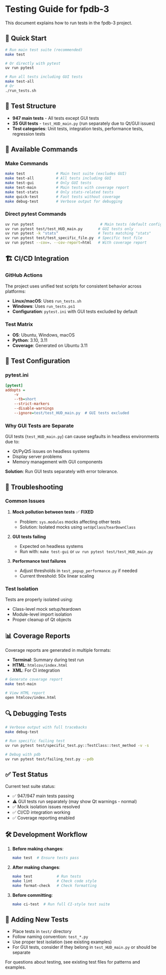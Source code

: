 # Testing Guide for fpdb-3

This document explains how to run tests in the fpdb-3 project.

## 🚀 Quick Start

```bash
# Run main test suite (recommended)
make test

# Or directly with pytest
uv run pytest

# Run all tests including GUI tests
make test-all
# Or
./run_tests.sh
```

## 📁 Test Structure

- **947 main tests** - All tests except GUI tests
- **35 GUI tests** - `test_HUD_main.py` (run separately due to Qt/GUI issues)
- **Test categories**: Unit tests, integration tests, performance tests, regression tests

## 🔧 Available Commands

### Make Commands
```bash
make test              # Main test suite (excludes GUI)
make test-all          # All tests including GUI
make test-gui          # Only GUI tests
make test-main         # Main tests with coverage report
make test-stats        # Only stats-related tests
make quick-test        # Fast tests without coverage
make debug-test        # Verbose output for debugging
```

### Direct pytest Commands
```bash
uv run pytest                              # Main tests (default config)
uv run pytest test/test_HUD_main.py       # GUI tests only
uv run pytest -k "stats"                  # Tests matching "stats"
uv run pytest test/test_specific_file.py  # Specific test file
uv run pytest --cov=. --cov-report=html   # With coverage report
```

## 🏗️ CI/CD Integration

### GitHub Actions
The project uses unified test scripts for consistent behavior across platforms:

- **Linux/macOS**: Uses `run_tests.sh`
- **Windows**: Uses `run_tests.ps1`
- **Configuration**: `pytest.ini` with GUI tests excluded by default

### Test Matrix
- **OS**: Ubuntu, Windows, macOS
- **Python**: 3.10, 3.11
- **Coverage**: Generated on Ubuntu 3.11

## 🎯 Test Configuration

### pytest.ini
```ini
[pytest]
addopts = 
    -v
    --tb=short
    --strict-markers
    --disable-warnings
    --ignore=test/test_HUD_main.py  # GUI tests excluded
```

### Why GUI Tests are Separate

GUI tests (`test_HUD_main.py`) can cause segfaults in headless environments due to:
- Qt/PyQt5 issues on headless systems
- Display server problems
- Memory management with GUI components

**Solution**: Run GUI tests separately with error tolerance.

## 🐛 Troubleshooting

### Common Issues

1. **Mock pollution between tests** ✅ **FIXED**
   - Problem: `sys.modules` mocks affecting other tests
   - Solution: Isolated mocks using `setUpClass`/`tearDownClass`

2. **GUI tests failing**
   - Expected on headless systems
   - Run with: `make test-gui` or `uv run pytest test/test_HUD_main.py`

3. **Performance test failures**
   - Adjust thresholds in `test_popup_performance.py` if needed
   - Current threshold: 50x linear scaling

### Test Isolation

Tests are properly isolated using:
- Class-level mock setup/teardown
- Module-level import isolation
- Proper cleanup of Qt objects

## 📊 Coverage Reports

Coverage reports are generated in multiple formats:
- **Terminal**: Summary during test run
- **HTML**: `htmlcov/index.html`
- **XML**: For CI integration

```bash
# Generate coverage report
make test-main

# View HTML report
open htmlcov/index.html
```

## 🔍 Debugging Tests

```bash
# Verbose output with full tracebacks
make debug-test

# Run specific failing test
uv run pytest test/specific_test.py::TestClass::test_method -v -s

# Debug with pdb
uv run pytest test/failing_test.py --pdb
```

## ✅ Test Status

Current test suite status:
- ✅ 947/947 main tests passing
- ⚠️ GUI tests run separately (may show Qt warnings - normal)
- ✅ Mock isolation issues resolved
- ✅ CI/CD integration working
- ✅ Coverage reporting enabled

## 🛠️ Development Workflow

1. **Before making changes**:
   ```bash
   make test  # Ensure tests pass
   ```

2. **After making changes**:
   ```bash
   make test           # Run tests
   make lint           # Check code style
   make format-check   # Check formatting
   ```

3. **Before committing**:
   ```bash
   make ci-test  # Run full CI-style test suite
   ```

## 📝 Adding New Tests

- Place tests in `test/` directory
- Follow naming convention: `test_*.py`
- Use proper test isolation (see existing examples)
- For GUI tests, consider if they belong in `test_HUD_main.py` or should be separate

For questions about testing, see existing test files for patterns and examples.